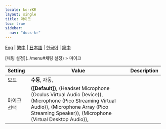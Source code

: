```yaml
---
locale: ko-rKR
layout: single
title: 마이크
toc: true
sidebar:
  nav: "docs-kr"
---
```

[Eng](/dancexr/menu/2025.4/chat/microphone) | [繁中](/tw/dancexr/menu/2025.4/chat/microphone) | [日本語](/jp/dancexr/menu/2025.4/chat/microphone) | [한국어](/kr/dancexr/menu/2025.4/chat/microphone) | [简中](/zh/dancexr/menu/2025.4/chat/microphone)

[채팅 설정](../menu#채팅 설정) > 마이크



| Setting | Value | Description |
| :--- | --- | :--- |
| 모드 | **수동**, 자동,  |  |
| 마이크 선택 | **([Default])**, (Headset Microphone (Oculus Virtual Audio Device)), (Microphone (Pico Streaming Virtual Audio)), (Microphone Array (Pico Streaming Speaker)), (Microphone (Virtual Desktop Audio)),  |  |

